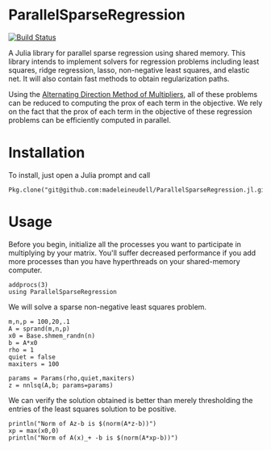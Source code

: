 # ParallelSparseRegression

[![Build Status](https://travis-ci.org/madeleineudell/ParallelSparseRegression.jl.png)](https://travis-ci.org/madeleineudell/ParallelSparseRegression.jl)

A Julia library for parallel sparse regression using shared memory.
This library intends to implement solvers for regression problems
including least squares, ridge regression, lasso, non-negative least squares,
and elastic net.
It will also contain fast methods to obtain regularization paths.

Using the [Alternating Direction Method of Multipliers](http://www.stanford.edu/~boyd/papers/pdf/admm_distr_stats.pdf),
all of these problems can be reduced to computing the prox of each term in the objective.
We rely on the fact that the prox of each term in the objective
of these regression problems can be efficiently computed in parallel.

# Installation

To install, just open a Julia prompt and call

    Pkg.clone("git@github.com:madeleineudell/ParallelSparseRegression.jl.git")
	
# Usage

Before you begin, initialize all the processes you want to participate in multiplying by your matrix.
You'll suffer decreased performance if you add more processes 
than you have hyperthreads on your shared-memory computer.

    addprocs(3)
    using ParallelSparseRegression
    
We will solve a sparse non-negative least squares problem.

    m,n,p = 100,20,.1
    A = sprand(m,n,p)
    x0 = Base.shmem_randn(n)
    b = A*x0
    rho = 1
    quiet = false
    maxiters = 100

    params = Params(rho,quiet,maxiters)
    z = nnlsq(A,b; params=params)

We can verify the solution obtained is better than merely thresholding
the entries of the least squares solution to be positive.

    println("Norm of Az-b is $(norm(A*z-b))")
    xp = max(x0,0)
    println("Norm of A(x)_+ -b is $(norm(A*xp-b))")
  
